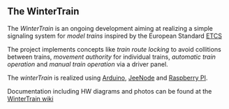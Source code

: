 ## The WinterTrain

The *WinterTrain* is an ongoing development aiming at realizing a simple signaling system for *model trains* inspired by 
the European Standard [ETCS](https://en.wikipedia.org/wiki/European_Train_Control_System)

The project implements concepts like *train route locking* to avoid collitions between trains, *movement authority* for individual trains, *automatic train operation* and *manual train operation* via a driver panel.

The *winterTrain* is realized using [Arduino](http://arduino.cc), [JeeNode](http://jeelabs.org) and [Raspberry PI](https://www.raspberrypi.org).

Documentation including HW diagrams and photos can be found at the [WinterTrain wiki](http://w57.dk/doku.php?id=it:wintertrainv3:start)

